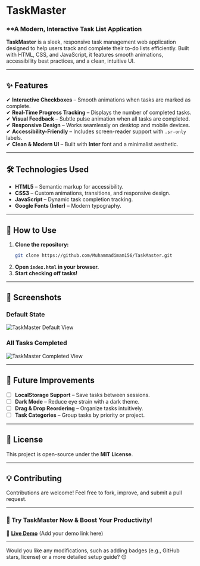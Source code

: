# **TaskMaster**  

### **A Modern, Interactive Task List Application  

**TaskMaster** is a sleek, responsive task management web application designed to help users track and complete their to-do lists efficiently. Built with HTML, CSS, and JavaScript, it features smooth animations, accessibility best practices, and a clean, intuitive UI.  

---

## **✨ Features**  

✔ **Interactive Checkboxes** – Smooth animations when tasks are marked as complete.  
✔ **Real-Time Progress Tracking** – Displays the number of completed tasks.  
✔ **Visual Feedback** – Subtle pulse animation when all tasks are completed.  
✔ **Responsive Design** – Works seamlessly on desktop and mobile devices.  
✔ **Accessibility-Friendly** – Includes screen-reader support with `.sr-only` labels.  
✔ **Clean & Modern UI** – Built with **Inter** font and a minimalist aesthetic.  

---

## **🛠 Technologies Used**  

- **HTML5** – Semantic markup for accessibility.  
- **CSS3** – Custom animations, transitions, and responsive design.  
- **JavaScript** – Dynamic task completion tracking.  
- **Google Fonts (Inter)** – Modern typography.  

---

## **🚀 How to Use**  

1. **Clone the repository:**  
   ```sh
   git clone https://github.com/Muhammadimam156/TaskMaster.git
   ```
2. **Open `index.html` in your browser.**  
3. **Start checking off tasks!**  

---

## **📸 Screenshots**  

### **Default State**  
![TaskMaster Default View](https://via.placeholder.com/600x400/ffffff/374151?text=TaskMaster+-+No+tasks+completed)  

### **All Tasks Completed**  
![TaskMaster Completed View](https://via.placeholder.com/600x400/ffffff/16a34a?text=All+tasks+done!+🎉)  

---

## **🔧 Future Improvements**  

- [ ] **LocalStorage Support** – Save tasks between sessions.  
- [ ] **Dark Mode** – Reduce eye strain with a dark theme.  
- [ ] **Drag & Drop Reordering** – Organize tasks intuitively.  
- [ ] **Task Categories** – Group tasks by priority or project.  

---

## **📜 License**  

This project is open-source under the **MIT License**.  

---

## **💡 Contributing**  

Contributions are welcome! Feel free to fork, improve, and submit a pull request.  

---

### **🎯 Try TaskMaster Now & Boost Your Productivity!**  

🔗 **[Live Demo](#)** (Add your demo link here)  

---

Would you like any modifications, such as adding badges (e.g., GitHub stars, license) or a more detailed setup guide? 😊
